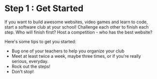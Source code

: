 # Step 1 : Get Started

If you want to build awesome websites, video games and learn to code, start a software club at your school! Challenge each other to finish each step. Who will finish first? Host a competition - who has the best website?

Here's some tips to get you started:

* Bug one of your teachers to help you organize your club
* Meet at least twice a week, maybe three times, or if you're really serious, everyday.
* Rock out the steps!
* Don't stop!
